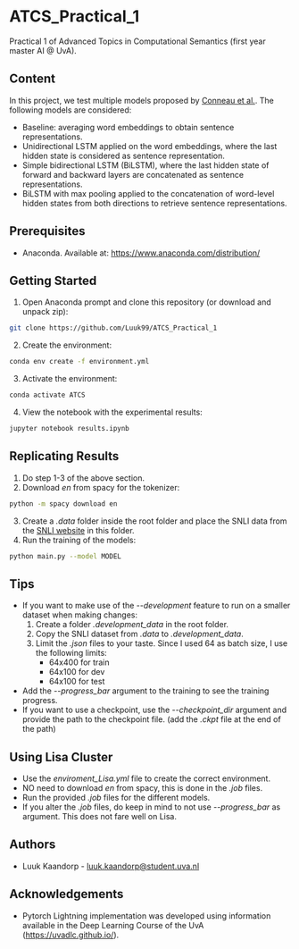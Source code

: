 # ATCS_Practical_1
Practical 1 of Advanced Topics in Computational Semantics (first year master AI @ UvA).

## Content
In this project, we test multiple models proposed by [Conneau et al.](https://arxiv.org/pdf/1705.02364.pdf). The following models are considered:
* Baseline: averaging word embeddings to obtain sentence representations.
* Unidirectional LSTM applied on the word embeddings, where the last hidden state is considered as sentence representation.
* Simple bidirectional LSTM (BiLSTM), where the last hidden state of forward and backward layers are concatenated as sentence representations.
* BiLSTM with max pooling applied to the concatenation of word-level hidden states from both directions to retrieve sentence representations.

## Prerequisites
* Anaconda. Available at: https://www.anaconda.com/distribution/

## Getting Started
1. Open Anaconda prompt and clone this repository (or download and unpack zip):
```bash
git clone https://github.com/Luuk99/ATCS_Practical_1
```
2. Create the environment:
```bash
conda env create -f environment.yml
```
3. Activate the environment:
```bash
conda activate ATCS
```
4. View the notebook with the experimental results:
```bash
jupyter notebook results.ipynb
```

## Replicating Results
1. Do step 1-3 of the above section.
2. Download *en* from spacy for the tokenizer:
```bash
python -m spacy download en
```
3. Create a *.data* folder inside the root folder and place the SNLI data from the [SNLI website](https://nlp.stanford.edu/projects/snli/) in this folder.
4. Run the training of the models:
```bash
python main.py --model MODEL 
```

## Tips
* If you want to make use of the *--development* feature to run on a smaller dataset when making changes:
	1. Create a folder *.development_data* in the root folder.
	2. Copy the SNLI dataset from *.data* to *.development_data*.
	3. Limit the *.json* files to your taste. Since I used 64 as batch size, I use the following limits:
		* 64x400 for train
		* 64x100 for dev
		* 64x100 for test
* Add the *--progress_bar* argument to the training to see the training progress.
* If you want to use a checkpoint, use the *--checkpoint_dir* argument and provide the path to the checkpoint file. (add the *.ckpt* file at the end of the path)

## Using Lisa Cluster
* Use the *enviroment_Lisa.yml* file to create the correct environment.
* NO need to download *en* from spacy, this is done in the *.job* files.
* Run the provided *.job* files for the different models.
* If you alter the *.job* files, do keep in mind to not use *--progress_bar* as argument. This does not fare well on Lisa.

## Authors
* Luuk Kaandorp - luuk.kaandorp@student.uva.nl

## Acknowledgements
* Pytorch Lightning implementation was developed using information available in the Deep Learning Course of the UvA (https://uvadlc.github.io/).